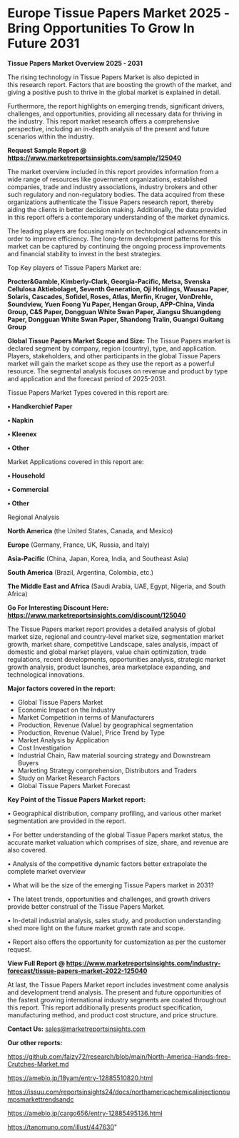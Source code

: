 # Europe Tissue Papers Market 2025 -Bring Opportunities To Grow In Future 2031

<Strong> Tissue Papers Market Overview 2025 - 2031</strong>

The rising technology in Tissue Papers Market is also depicted in this research report. Factors that are boosting the growth of the market, and giving a positive push to thrive in the global market is explained in detail.

Furthermore, the report highlights on emerging trends, significant drivers, challenges, and opportunities, providing all necessary data for thriving in the industry. This report market research offers a comprehensive perspective, including an in-depth analysis of the present and future scenarios within the industry.

<strong>Request Sample Report @ <a href=https://www.marketreportsinsights.com/sample/125040>https://www.marketreportsinsights.com/sample/125040</a></strong>

The market overview included in this report provides information from a wide range of resources like government organizations, established companies, trade and industry associations, industry brokers and other such regulatory and non-regulatory bodies. The data acquired from these organizations authenticate the Tissue Papers research report, thereby aiding the clients in better decision making. Additionally, the data provided in this report offers a contemporary understanding of the market dynamics.

The leading players are focusing mainly on technological advancements in order to improve efficiency. The long-term development patterns for this market can be captured by continuing the ongoing process improvements and financial stability to invest in the best strategies.

Top Key players of Tissue Papers Market are:

<strong>Procter&Gamble, Kimberly-Clark, Georgia-Pacific, Metsa, Svenska Cellulosa Aktiebolaget, Seventh Generation, Oji Holdings, Wausau Paper, Solaris, Cascades, Sofidel, Roses, Atlas, Merfin, Kruger, VonDrehle, Soundview, Yuen Foong Yu Paper, Hengan Group, APP-China, Vinda Group, C&S Paper, Dongguan White Swan Paper, Jiangsu Shuangdeng Paper, Dongguan White Swan Paper, Shandong Tralin, Guangxi Guitang Group</strong>

<strong><b>Global Tissue Papers Market Scope and Size:</b></strong>
The Tissue Papers market is declared segment by company, region (country), type, and application. Players, stakeholders, and other participants in the global Tissue Papers market will gain the market scope as they use the report as a powerful resource. The segmental analysis focuses on revenue and product by type and application and the forecast period of 2025-2031.

Tissue Papers Market Types covered in this report are:

<strong>• Handkerchief Paper

• Napkin

• Kleenex

• Other</strong>

Market Applications covered in this report are:

<strong>• Household

• Commercial

• Other</strong> 

Regional Analysis

<strong>North America</strong> (the United States, Canada, and Mexico)

<strong>Europe</strong> (Germany, France, UK, Russia, and Italy)

<strong>Asia-Pacific</strong> (China, Japan, Korea, India, and Southeast Asia)

<strong>South America</strong> (Brazil, Argentina, Colombia, etc.)

<strong>The Middle East and Africa</strong> (Saudi Arabia, UAE, Egypt, Nigeria, and South Africa)

<strong>Go For Interesting Discount Here: <a href=https://www.marketreportsinsights.com/discount/125040>https://www.marketreportsinsights.com/discount/125040</a></strong>

The Tissue Papers market report provides a detailed analysis of global market size, regional and country-level market size, segmentation market growth, market share, competitive Landscape, sales analysis, impact of domestic and global market players, value chain optimization, trade regulations, recent developments, opportunities analysis, strategic market growth analysis, product launches, area marketplace expanding, and technological innovations.

<strong><b>Major factors covered in the report:</b></strong>
<ul>
  <li>Global Tissue Papers Market </li>
  <li>Economic Impact on the Industry</li>
  <li>Market Competition in terms of Manufacturers</li>
  <li>Production, Revenue (Value) by geographical segmentation</li>
  <li>Production, Revenue (Value), Price Trend by Type</li>
  <li>Market Analysis by Application</li>
  <li>Cost Investigation</li>
  <li>Industrial Chain, Raw material sourcing strategy and Downstream Buyers</li>
  <li>Marketing Strategy comprehension, Distributors and Traders</li>
  <li>Study on Market Research Factors</li>
  <li>Global Tissue Papers Market Forecast</li>
</ul>

<strong><b>Key Point of the Tissue Papers Market report:</b></strong>

• Geographical distribution, company profiling, and various other market segmentation are provided in the report.

• For better understanding of the global Tissue Papers market status, the accurate market valuation which comprises of size, share, and revenue are also covered.

• Analysis of the competitive dynamic factors better extrapolate the complete market overview

• What will be the size of the emerging Tissue Papers market in 2031?

• The latest trends, opportunities and challenges, and growth drivers provide better construal of the Tissue Papers Market.

• In-detail industrial analysis, sales study, and production understanding shed more light on the future market growth rate and scope.

• Report also offers the opportunity for customization as per the customer request.

<strong><b>View Full Report @ <a href=https://www.marketreportsinsights.com/industry-forecast/tissue-papers-market-2022-125040>https://www.marketreportsinsights.com/industry-forecast/tissue-papers-market-2022-125040</a></b></strong>


At last, the Tissue Papers Market report includes investment come analysis and development trend analysis. The present and future opportunities of the fastest growing international industry segments are coated throughout this report. This report additionally presents product specification, manufacturing method, and product cost structure, and price structure.

<strong>Contact Us:</strong>
sales@marketreportsinsights.com

<strong>Our other reports:</strong>

<a href=https://github.com/faizy72/research/blob/main/North-America-Hands-free-Crutches-Market.md>https://github.com/faizy72/research/blob/main/North-America-Hands-free-Crutches-Market.md</a>

<a href=https://ameblo.jp/18yam/entry-12885510820.html>https://ameblo.jp/18yam/entry-12885510820.html</a>

<a href=https://issuu.com/reportsinsights24/docs/northamericachemicalinjectionpumpsmarkettrendsandc>https://issuu.com/reportsinsights24/docs/northamericachemicalinjectionpumpsmarkettrendsandc</a>

<a href=https://ameblo.jp/cargo656/entry-12885495136.html>https://ameblo.jp/cargo656/entry-12885495136.html</a>

<a href=https://tanomuno.com/illust/447630>https://tanomuno.com/illust/447630</a>"
